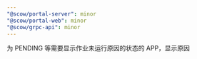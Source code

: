 ```yaml
---
"@scow/portal-server": minor
"@scow/portal-web": minor
"@scow/grpc-api": minor
---
```


为 PENDING 等需要显示作业未运行原因的状态的 APP，显示原因
